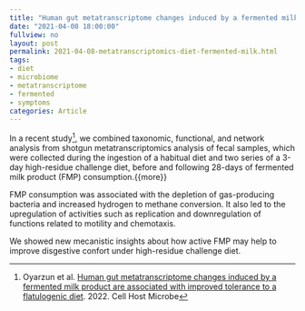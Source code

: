 ```yaml
---
title: "Human gut metatranscriptome changes induced by a fermented milk product are associated with improved tolerance to a flatulogenic diet"
date: "2021-04-08 18:00:00"
fullview: no
layout: post
permalink: 2021-04-08-metatranscriptomics-diet-fermented-milk.html
tags:
- diet
- microbiome
- metatranscriptome
- fermented
- symptoms
categories: Article
---
```




In a recent study[^1], we combined taxonomic, functional, and network analysis from shotgun metatranscriptomics 
analysis of fecal samples, which were collected during the ingestion of a habitual diet 
and two series of a 3-day high-residue challenge diet, before and following 28-days of fermented milk product (FMP) consumption.{{more}} 

FMP consumption was associated with the depletion of gas-producing bacteria and 
increased hydrogen to methane conversion. It also led to the upregulation of activities
such as replication and downregulation of functions related to motility and chemotaxis.

We showed new mecanistic insights about how active FMP may help to improve disgestive confort under high-residue challenge diet.

[^1]: Oyarzun et al. [Human gut metatranscriptome changes induced by a fermented milk product are associated with improved tolerance to a flatulogenic diet](https://doi.org/10.1016/j.csbj.2022.04.001). 2022. Cell Host Microbe

